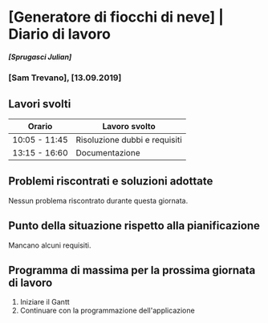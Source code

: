 # [Generatore di fiocchi di neve] | Diario di lavoro
##### [Sprugasci Julian]
### [Sam Trevano], [13.09.2019]

## Lavori svolti


|Orario        |Lavoro svolto                 |
|--------------|------------------------------|
|10:05 - 11:45|Risoluzione dubbi e requisiti|
|13:15 - 16:60 |Documentazione      ||

##  Problemi riscontrati e soluzioni adottate
Nessun problema riscontrato durante questa giornata.

##  Punto della situazione rispetto alla pianificazione
Mancano alcuni requisiti.

## Programma di massima per la prossima giornata di lavoro
1. Iniziare il Gantt
1. Continuare con la programmazione dell'applicazione

